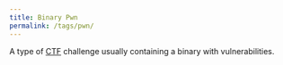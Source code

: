 ```yaml
---
title: Binary Pwn
permalink: /tags/pwn/
---
```


A type of [CTF](/tags/ctf) challenge usually containing a binary with vulnerabilities.
